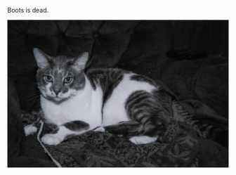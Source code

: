 Boots is dead.

![boots](https://raw.githubusercontent.com/nprail/boots.rip/refs/heads/main/C01_2287.jpg)
